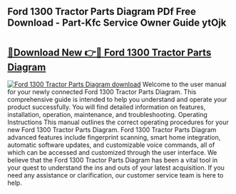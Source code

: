 ## Ford 1300 Tractor Parts Diagram PDf Free Download - Part-Kfc Service Owner Guide ytOjk

# <h2><a href="http://dfk2xl6.blite.top/?on=Ford+1300+Tractor+Parts+Diagram">🔗Download New 👉🔴 Ford 1300 Tractor Parts Diagram</a></h2>

[![Ford 1300 Tractor Parts Diagram download](https://i.imgur.com/lujVjoI.png)](http://dfk2xl6.blite.top/?on=Ford+1300+Tractor+Parts+Diagram)
Welcome to the user manual for your newly connected Ford 1300 Tractor Parts Diagram. This comprehensive guide is intended to help you understand and operate your product successfully. You will find detailed information on features, installation, operation, maintenance, and troubleshooting. Operating Instructions This manual outlines the correct operating procedures for your new Ford 1300 Tractor Parts Diagram. Ford 1300 Tractor Parts Diagram advanced features include fingerprint scanning, smart home integration, automatic software updates, and customizable voice commands, all of which can be accessed and customized through the user interface. We believe that the Ford 1300 Tractor Parts Diagram has been a vital tool in your quest to understand the ins and outs of your latest acquisition. If you need any assistance or clarification, our customer service team is here to help.
